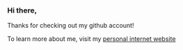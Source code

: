 ### Hi there,

<!--
**henryk1229/henryk1229** is a ✨ _special_ ✨ repository because its `README.md` (this file) appears on your GitHub profile.
-->
Thanks for checking out my github account!

To learn more about me, visit my <a href="https://hhk.nyc/">personal internet website<a>
